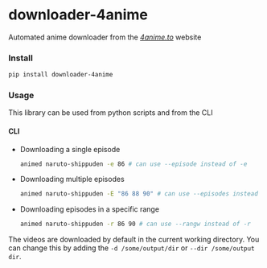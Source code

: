 # downloader-4anime
Automated anime downloader from the [*4anime.to*](https://4anime.to/) website
### Install
```bash
pip install downloader-4anime
```
### Usage
This library can be used from python scripts and from the CLI
#### CLI
 * Downloading a single episode
   ```bash
   animed naruto-shippuden -e 86 # can use --episode instead of -e
   ```
 * Downloading multiple episodes
   ```bash
   animed naruto-shippuden -E "86 88 90" # can use --episodes instead of -E
   ```
 * Downloading episodes in a specific range
   ```bash
   animed naruto-shippuden -r 86 90 # can use --rangw instead of -r
   ```
The videos are downloaded by default in the current working directory. You can change this by adding the `-d /some/output/dir` or `--dir /some/output dir`.

